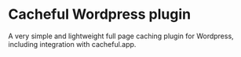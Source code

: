 # Cacheful Wordpress plugin
A very simple and lightweight full page caching plugin for Wordpress, including integration with cacheful.app.
